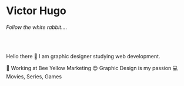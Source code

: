 <h1>Victor Hugo</h1>
<p><i>Follow the white rabbit....</i></p>
<br><br>


Hello there 👋
I am graphic designer studying web development.

🚀   Working at Bee Yellow Marketing
😊   Graphic Design is my passion
💻   Movies, Series, Games
